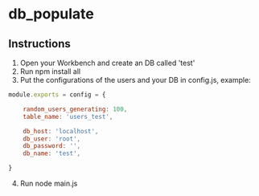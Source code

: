# db_populate
## Instructions
1. Open your Workbench and create an DB called 'test'
2. Run npm install all
3. Put the configurations of the users and your DB in config.js, example:
```javascript
module.exports = config = {

    random_users_generating: 100,
    table_name: 'users_test',

    db_host: 'localhost',
    db_user: 'root',
    db_password: '',
    db_name: 'test',

}
```
4. Run node main.js
